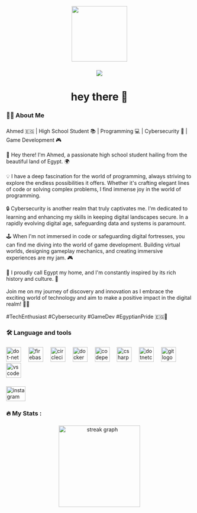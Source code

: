 <div align="center">
  <img height="150" src="https://camo.githubusercontent.com/62da68eb62b1e5f175f7d1f0191dd89a653d7908feb22d37d4a0ab07365d6791/68747470733a2f2f6d656469612e67697068792e636f6d2f6d656469612f4d3967624264396e6244724f5475314d71782f67697068792e676966"  />
</div>

###

<div align="center">
  <img src="https://visitor-badge.laobi.icu/badge?page_id=TheCoder-lang.TheCoder-lang&"  />
</div>

###

<h1 align="center">hey there 👋</h1>

###

<h3 align="left">👩‍💻  About Me</h3>

###

<p align="left">Ahmed 🇪🇬 | High School Student 📚 | Programming 💻 | Cybersecurity 🔐 | Game Development 🎮<br><br>👋 Hey there! I'm Ahmed, a passionate high school student hailing from the beautiful land of Egypt. 🌍<br><br>💡 I have a deep fascination for the world of programming, always striving to explore the endless possibilities it offers. Whether it's crafting elegant lines of code or solving complex problems, I find immense joy in the world of programming.<br><br>🔒 Cybersecurity is another realm that truly captivates me. I'm dedicated to learning and enhancing my skills in keeping digital landscapes secure. In a rapidly evolving digital age, safeguarding data and systems is paramount.<br><br>🕹️ When I'm not immersed in code or safeguarding digital fortresses, you can find me diving into the world of game development. Building virtual worlds, designing gameplay mechanics, and creating immersive experiences are my jam. 🎮<br><br>🏡 I proudly call Egypt my home, and I'm constantly inspired by its rich history and culture. 🌅<br><br>Join me on my journey of discovery and innovation as I embrace the exciting world of technology and aim to make a positive impact in the digital realm! 🚀✨<br><br>#TechEnthusiast #Cybersecurity #GameDev #EgyptianPride 🇪🇬🌟</p>

###

<h3 align="left">🛠 Language and tools</h3>

###

<div align="left">
  <img src="https://cdn.jsdelivr.net/gh/devicons/devicon/icons/dot-net/dot-net-plain-wordmark.svg" height="40" alt="dot-net logo"  />
  <img width="12" />
  <img src="https://cdn.jsdelivr.net/gh/devicons/devicon/icons/firebase/firebase-plain-wordmark.svg" height="40" alt="firebase logo"  />
  <img width="12" />
  <img src="https://cdn.jsdelivr.net/gh/devicons/devicon/icons/circleci/circleci-plain.svg" height="40" alt="circleci logo"  />
  <img width="12" />
  <img src="https://cdn.jsdelivr.net/gh/devicons/devicon/icons/docker/docker-plain-wordmark.svg" height="40" alt="docker logo"  />
  <img width="12" />
  <img src="https://cdn.jsdelivr.net/gh/devicons/devicon/icons/codepen/codepen-plain.svg" height="40" alt="codepen logo"  />
  <img width="12" />
  <img src="https://cdn.jsdelivr.net/gh/devicons/devicon/icons/csharp/csharp-original.svg" height="40" alt="csharp logo"  />
  <img width="12" />
  <img src="https://cdn.jsdelivr.net/gh/devicons/devicon/icons/dotnetcore/dotnetcore-original.svg" height="40" alt="dotnetcore logo"  />
  <img width="12" />
  <img src="https://cdn.jsdelivr.net/gh/devicons/devicon/icons/git/git-original.svg" height="40" alt="git logo"  />
  <img width="12" />
  <img src="https://cdn.jsdelivr.net/gh/devicons/devicon/icons/vscode/vscode-original.svg" height="40" alt="vscode logo"  />
</div>

###

<div align="left">
  <a href="https://www.instagram.com/ahmed.wael.86/" target="_blank">
    <img src="https://raw.githubusercontent.com/maurodesouza/profile-readme-generator/master/src/assets/icons/social/instagram/default.svg" width="52" height="40" alt="instagram logo"  />
  </a>
</div>

###

<h3 align="left">🔥   My Stats :</h3>

###

<div align="center">
  <img src="https://streak-stats.demolab.com?user=TheCoder-lang&locale=en&mode=daily&theme=dark&hide_border=false&border_radius=5&order=3" height="220" alt="streak graph"  />
</div>

###
